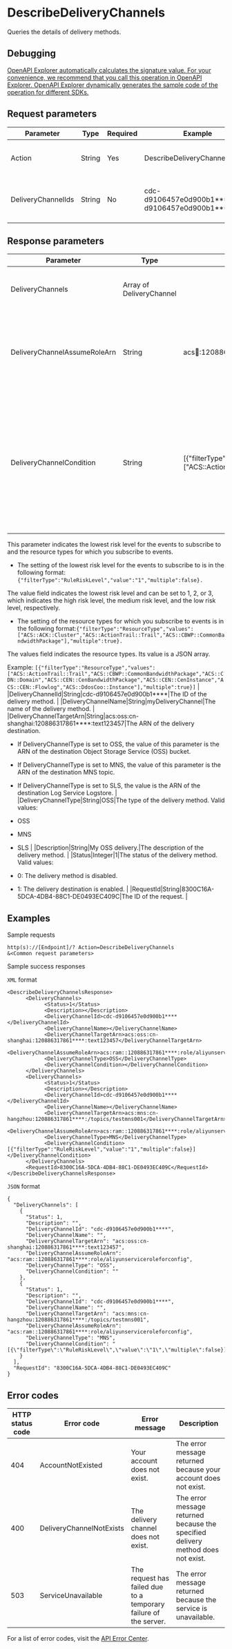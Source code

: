 # DescribeDeliveryChannels

Queries the details of delivery methods.

## Debugging

[OpenAPI Explorer automatically calculates the signature value. For your convenience, we recommend that you call this operation in OpenAPI Explorer. OpenAPI Explorer dynamically generates the sample code of the operation for different SDKs.](https://api.aliyun.com/#product=Config&api=DescribeDeliveryChannels&type=RPC&version=2019-01-08)

## Request parameters

|Parameter|Type|Required|Example|Description|
|---------|----|--------|-------|-----------|
|Action|String|Yes|DescribeDeliveryChannels|The operation that you want to perform. Set the value to DescribeDeliveryChannels. |
|DeliveryChannelIds|String|No|cdc-d9106457e0d900b1\*\*\*\*,cdc-d9106457e0d900b1\*\*\*\*|The IDs of the delivery methods. Separate multiple IDs with commas \(,\). For more information, see [PutDeliveryChannel](~~174253~~). |

## Response parameters

|Parameter|Type|Example|Description|
|---------|----|-------|-----------|
|DeliveryChannels|Array of DeliveryChannel| |The information about the delivery method. |
|DeliveryChannelAssumeRoleArn|String|acs:ram::120886317861\*\*\*\*:role/aliyunserviceroleforconfig|The Alibaba Cloud Resource Name \(ARN\) of the role assumed by delivery method. |
|DeliveryChannelCondition|String|\[\{"filterType":"ResourceType","values":\["ACS::ActionTrail::Trail","ACS::CBWP::CommonBandwidthPackage","ACS::CDN::Domain","ACS::CEN::CenBandwidthPackage","ACS::CEN::CenInstance","ACS::CEN::Flowlog","ACS::DdosCoo::Instance"\],"multiple":true\}\]|The rule attached to the delivery method. This parameter is applicable only to delivery methods of the Message Service \(MNS\) type.

This parameter indicates the lowest risk level for the events to subscribe to and the resource types for which you subscribe to events.

-   The setting of the lowest risk level for the events to subscribe to is in the following format:`{"filterType":"RuleRiskLevel","value":"1","multiple":false}.`

The value field indicates the lowest risk level and can be set to 1, 2, or 3, which indicates the high risk level, the medium risk level, and the low risk level, respectively.

-   The setting of the resource types for which you subscribe to events is in the following format:`{"filterType":"ResourceType","values":["ACS::ACK::Cluster","ACS::ActionTrail::Trail","ACS::CBWP::CommonBandwidthPackage"],"multiple":true}.`

The values field indicates the resource types. Its value is a JSON array.

Example: `[{"filterType":"ResourceType","values":["ACS::ActionTrail::Trail","ACS::CBWP::CommonBandwidthPackage","ACS::CDN::Domain","ACS::CEN::CenBandwidthPackage","ACS::CEN::CenInstance","ACS::CEN::Flowlog","ACS::DdosCoo::Instance"],"multiple":true}]` |
|DeliveryChannelId|String|cdc-d9106457e0d900b1\*\*\*\*|The ID of the delivery method. |
|DeliveryChannelName|String|myDeliveryChannel|The name of the delivery method. |
|DeliveryChannelTargetArn|String|acs:oss:cn-shanghai:120886317861\*\*\*\*:text123457|The ARN of the delivery destination.

-   If DeliveryChannelType is set to OSS, the value of this parameter is the ARN of the destination Object Storage Service \(OSS\) bucket.
-   If DeliveryChannelType is set to MNS, the value of this parameter is the ARN of the destination MNS topic.
-   If DeliveryChannelType is set to SLS, the value is the ARN of the destination Log Service Logstore. |
|DeliveryChannelType|String|OSS|The type of the delivery method. Valid values:

-   OSS
-   MNS
-   SLS |
|Description|String|My OSS delivery.|The description of the delivery method. |
|Status|Integer|1|The status of the delivery method. Valid values:

-   0: The delivery method is disabled.
-   1: The delivery destination is enabled. |
|RequestId|String|8300C16A-5DCA-4DB4-88C1-DE0493EC409C|The ID of the request. |

## Examples

Sample requests

```
http(s)://[Endpoint]/? Action=DescribeDeliveryChannels
&<Common request parameters>
```

Sample success responses

`XML` format

```
<DescribeDeliveryChannelsResponse>
      <DeliveryChannels>
            <Status>1</Status>
            <Description></Description>
            <DeliveryChannelId>cdc-d9106457e0d900b1****</DeliveryChannelId>
            <DeliveryChannelName></DeliveryChannelName>
            <DeliveryChannelTargetArn>acs:oss:cn-shanghai:120886317861****:text123457</DeliveryChannelTargetArn>
            <DeliveryChannelAssumeRoleArn>acs:ram::120886317861****:role/aliyunserviceroleforconfig</DeliveryChannelAssumeRoleArn>
            <DeliveryChannelType>OSS</DeliveryChannelType>
            <DeliveryChannelCondition></DeliveryChannelCondition>
      </DeliveryChannels>
      <DeliveryChannels>
            <Status>1</Status>
            <Description></Description>
            <DeliveryChannelId>cdc-d9106457e0d900b1****</DeliveryChannelId>
            <DeliveryChannelName></DeliveryChannelName>
            <DeliveryChannelTargetArn>acs:mns:cn-hangzhou:120886317861****:/topics/testmns001</DeliveryChannelTargetArn>
            <DeliveryChannelAssumeRoleArn>acs:ram::120886317861****:role/aliyunserviceroleforconfig</DeliveryChannelAssumeRoleArn>
            <DeliveryChannelType>MNS</DeliveryChannelType>
            <DeliveryChannelCondition>[{"filterType":"RuleRiskLevel","value":"1","multiple":false}]</DeliveryChannelCondition>
      </DeliveryChannels>
      <RequestId>8300C16A-5DCA-4DB4-88C1-DE0493EC409C</RequestId>
</DescribeDeliveryChannelsResponse>
```

`JSON` format

```
{
  "DeliveryChannels": [
    {
      "Status": 1,
      "Description": "",
      "DeliveryChannelId": "cdc-d9106457e0d900b1****",
      "DeliveryChannelName": "",
      "DeliveryChannelTargetArn": "acs:oss:cn-shanghai:120886317861****:text123457",
      "DeliveryChannelAssumeRoleArn": "acs:ram::120886317861****:role/aliyunserviceroleforconfig",
      "DeliveryChannelType": "OSS",
      "DeliveryChannelCondition": ""
    },
    {
      "Status": 1,
      "Description": "",
      "DeliveryChannelId": "cdc-d9106457e0d900b1****",
      "DeliveryChannelName": "",
      "DeliveryChannelTargetArn": "acs:mns:cn-hangzhou:120886317861****:/topics/testmns001",
      "DeliveryChannelAssumeRoleArn": "acs:ram::120886317861****:role/aliyunserviceroleforconfig",
      "DeliveryChannelType": "MNS",
      "DeliveryChannelCondition": "[{\"filterType\":\"RuleRiskLevel\",\"value\":\"1\",\"multiple\":false}]"
    }
  ],
  "RequestId": "8300C16A-5DCA-4DB4-88C1-DE0493EC409C"
}
```

## Error codes

|HTTP status code|Error code|Error message|Description|
|----------------|----------|-------------|-----------|
|404|AccountNotExisted|Your account does not exist.|The error message returned because your account does not exist.|
|400|DeliveryChannelNotExists|The delivery channel does not exist.|The error message returned because the specified delivery method does not exist.|
|503|ServiceUnavailable|The request has failed due to a temporary failure of the server.|The error message returned because the service is unavailable.|

For a list of error codes, visit the [API Error Center](https://error-center.alibabacloud.com/status/product/Config).

